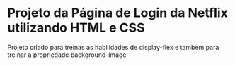 # Projeto da Página de Login da Netflix utilizando HTML e CSS
<p>Projeto criado para treinas as habilidades de display-flex e tambem para treinar a propriedade background-image</p>
